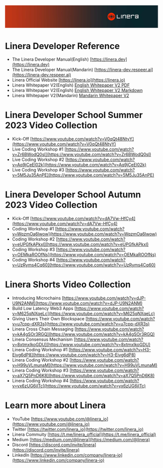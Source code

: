 ![The Linera banner](../README.assets/Linera-Header_1920x284px.svg)

# Linera Developer Reference

- The Linera Developer Manual(English) [https://linera.dev](https://linera.dev)
- The Linera Developer Manual(Mandarin) [https://linera-dev.respeer.ai](https://linera-dev.respeer.ai)
- Linera Official Website [https://linera.io](https://linera.io)
- Linera Whitepaper V2(English) [English Whitepaper V2 PDF](https://static1.squarespace.com/static/62d6e9b8bf6051136f934527/t/64ddbbe4cb495e1b1b37f678/1692253157602/Linera_whitepaper_v2.pdf)
- Linera Whitepaper V2(English) [English Whitepaper V2 Markdown](https://github.com/respeer-ai/linera-whitepaper/blob/master/LineraWhitepaperEN.md)
- Linera Whitepaper V2(Mandarin) [Mandarin Whitepaper V2](https://github.com/respeer-ai/linera-whitepaper/blob/master/LineraWhitepaperCN.md)

# Linera Developer School Summer 2023 Video Collection
- Kick-Off [https://www.youtube.com/watch?v=V0qQt48NtyY](https://www.youtube.com/watch?v=V0qQt48NtyY)
- Live Coding Workshop #1 [https://www.youtube.com/watch?v=Zr6BWodQ0sI](https://www.youtube.com/watch?v=Zr6BWodQ0sI)
- Live Coding Workshop #2 [https://www.youtube.com/watch?v=Aq9jCeEl02k](https://www.youtube.com/watch?v=Aq9jCeEl02k)
- Live Coding Workshop #3 [https://www.youtube.com/watch?v=5M5Ju35AnPE](https://www.youtube.com/watch?v=5M5Ju35AnPE)

# Linera Developer School Autumn 2023 Video Collection
- Kick-Off [https://www.youtube.com/watch?v=dA7Vw-HfCy4](https://www.youtube.com/watch?v=dA7Vw-HfCy4)
- Coding Workshop #1 [https://www.youtube.com/watch?v=WqzmOa6lwow](https://www.youtube.com/watch?v=WqzmOa6lwow)
- Coding Workshop #2 [https://www.youtube.com/watch?v=eUPGfkAPkxI](https://www.youtube.com/watch?v=eUPGfkAPkxI)
- Coding Workshop #3 [https://www.youtube.com/watch?v=OEMkaROOfNs](https://www.youtube.com/watch?v=OEMkaROOfNs)
- Coding Workshop #4 [https://www.youtube.com/watch?v=UzRyms4Cq60](https://www.youtube.com/watch?v=UzRyms4Cq60)

# Linera Shorts Video Collection
- Introducing Microchains [https://www.youtube.com/watch?v=dJP-U9N2ANM](https://www.youtube.com/watch?v=dJP-U9N2ANM)
- Build Low Latency Web3 Apps [https://www.youtube.com/watch?v=M625qNXqeLc](https://www.youtube.com/watch?v=M625qNXqeLc)
- Giving Users Their Own Blockspace [https://www.youtube.com/watch?v=u7cpp-dXR3s](https://www.youtube.com/watch?v=u7cpp-dXR3s)
- Linera Cross Chain Messaging [https://www.youtube.com/watch?v=kA4gSOr3RGQ](https://www.youtube.com/watch?v=kA4gSOr3RGQ)
- Linera Consensus Mechanism [https://www.youtube.com/watch?v=8xtmxIkoGDU](https://www.youtube.com/watch?v=8xtmxIkoGDU)
- Linera Coding Workshop #1 [https://www.youtube.com/watch?v=H3-Eivg6dP8](https://www.youtube.com/watch?v=H3-Eivg6dP8)
- Linera Coding Workshop #2 [https://www.youtube.com/watch?v=H99uVLmunaM](https://www.youtube.com/watch?v=H99uVLmunaM)
- Linera Coding Workshop #3 [https://www.youtube.com/watch?v=aX7Q5PnD6K8](https://www.youtube.com/watch?v=aX7Q5PnD6K8)
- Linera Coding Workshop #4 [https://www.youtube.com/watch?v=yx6zUG6jITc](https://www.youtube.com/watch?v=yx6zUG6jITc)

# Learn more about Linera
- YouTube [https://www.youtube.com/@linera_io](https://www.youtube.com/@linera_io)
- Twitter [https://twitter.com/linera_io](https://twitter.com/linera_io)
- Linera Commuity [https://t.me/linera_official](https://t.me/linera_official)
- Medium [https://medium.com/@linera](https://medium.com/@linera)
- Discord [https://discord.com/invite/linera](https://discord.com/invite/linera)
- LinkedIn [https://www.linkedin.com/company/linera-io](https://www.linkedin.com/company/linera-io)
